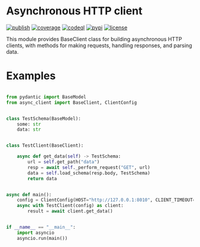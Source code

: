 Asynchronous HTTP client
=======

[![publish](https://github.com/mas-aleksey/async-client/workflows/Publish/badge.svg)](https://github.com/mas-aleksey/async-client/actions?query=workflow%3A%22publish%22)
[![coverage](https://coveralls.io/repos/mas-aleksey/async-client/badge.svg)](https://coveralls.io/r/mas-aleksey/async-client?branch=python-3)
[![codeql](https://github.com/mas-aleksey/async-client/workflows/CodeQL/badge.svg)](https://github.com/mas-aleksey/async-client/actions/workflows/codeql-analysis.yml)
[![pypi](https://img.shields.io/pypi/v/async-client-lib.svg)](https://pypi.python.org/pypi/async-client-lib)
[![license](https://img.shields.io/github/license/mas-aleksey/async-client)](https://github.com/mas-aleksey/async-client/blob/main/LICENSE)

This module provides BaseClient class for building asynchronous HTTP clients,
with methods for making requests, handling responses, and parsing data.

Examples
========

```python

from pydantic import BaseModel
from async_client import BaseClient, ClientConfig


class TestSchema(BaseModel):
    some: str
    data: str


class TestClient(BaseClient):

    async def get_data(self) -> TestSchema:
        url = self.get_path("data")
        resp = await self._perform_request("GET", url)
        data = self.load_schema(resp.body, TestSchema)
        return data


async def main():
    config = ClientConfig(HOST="http://127.0.0.1:8010", CLIENT_TIMEOUT=1)
    async with TestClient(config) as client:
        result = await client.get_data()


if __name__ == "__main__":
    import asyncio
    asyncio.run(main())
```
